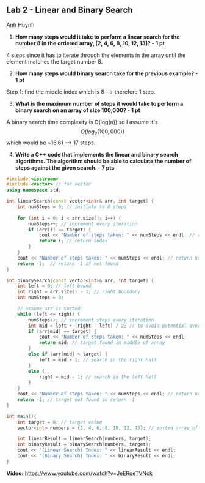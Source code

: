 ## Lab 2 - Linear and Binary Search

Anh Huynh

1. **How many steps would it take to perform a linear search for the number 8 in the ordered array, [2, 4, 6, 8, 10, 12, 13]? -** **1 pt**

4 steps since it has to iterate through the elements in the array until the element matches the target number  8.



2. **How many steps would binary search take for the previous example? - 1 pt**

Step 1: find the middle index which is 8 —> therefore 1 step.



3. **What is the maximum number of steps it would take to perform a binary search on an array of size 100,000? - 1 pt**

A binary search time complexity is O(log(n)) so I assume it's 
$$
O(log_2(100,000))
$$
which would be ~16.61 —> 17 steps. 



4. **Write a C++ code that implements the linear and binary search algorithms. The algorithm should be able to calculate the number of steps against the given search. - 7 pts**

```c++
#include <iostream>
#include <vector> // for vector
using namespace std;

int linearSearch(const vector<int>& arr, int target) {
    int numSteps = 0; // initiate to 0 steps
    
    for (int i = 0; i < arr.size(); i++) {
        numSteps++; // increment every iteration
        if (arr[i] == target) {
            cout << "Number of steps taken: " << numSteps << endl; // return number of steps once target is found
            return i; // return index
        }
    }
    cout << "Number of steps taken: " << numSteps << endl; // return number of steps if not found
    return -1;  // return -1 if not found
}

int binarySearch(const vector<int>& arr, int target) {
    int left = 0; // left bound
    int right = arr.size() - 1; // right boundary
    int numSteps = 0;

    // assume arr is sorted
    while (left <= right) {
        numSteps++; // increment steps every iteration
        int mid = left + (right - left) / 2; // to avoid potential overflow
        if (arr[mid] == target) {
            cout << "Number of steps taken: " << numSteps << endl;
            return mid; // target found in middle of array
        }
        else if (arr[mid] < target) {
            left = mid + 1; // search in the right half
        }
        else {
            right = mid - 1; // search in the left half
        }
    }
    cout << "Number of steps taken: " << numSteps << endl; // return number of steps if not found
    return -1; // target not found so return -1
}

int main(){
    int target = 8; // target value
    vector<int> numbers = {2, 4, 6, 8, 10, 12, 13}; // sorted array of numbers

    int linearResult = linearSearch(numbers, target);
    int binaryResult = binarySearch(numbers, target);
    cout << "(Linear Search) Index: " << linearResult << endl;
    cout << "(Binary Search) Index: " << binaryResult << endl;
}
```



**Video:**
https://www.youtube.com/watch?v=JeERqeTVNck